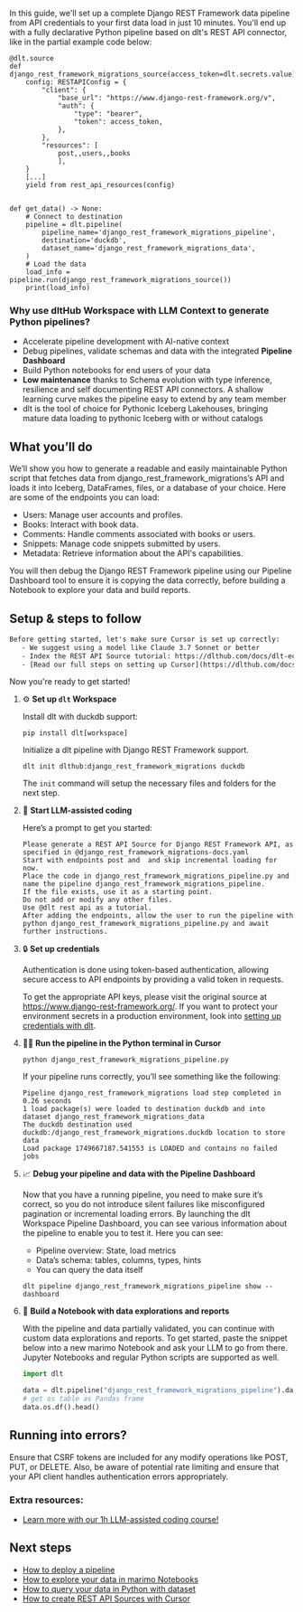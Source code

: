 In this guide, we'll set up a complete Django REST Framework data pipeline from API credentials to your first data load in just 10 minutes. You'll end up with a fully declarative Python pipeline based on dlt's REST API connector, like in the partial example code below:

```python-outcome
@dlt.source
def django_rest_framework_migrations_source(access_token=dlt.secrets.value):
    config: RESTAPIConfig = {
        "client": {
            "base_url": "https://www.django-rest-framework.org/v",
            "auth": {
                "type": "bearer",
                "token": access_token,
            },
        },
        "resources": [
            post,,users,,books
            ],
    }
    [...]
    yield from rest_api_resources(config)


def get_data() -> None:
    # Connect to destination
    pipeline = dlt.pipeline(
        pipeline_name='django_rest_framework_migrations_pipeline',
        destination='duckdb',
        dataset_name='django_rest_framework_migrations_data', 
    )
    # Load the data
    load_info = pipeline.run(django_rest_framework_migrations_source())
    print(load_info) 
```

### Why use dltHub Workspace with LLM Context to generate Python pipelines?

- Accelerate pipeline development with AI-native context
- Debug pipelines, validate schemas and data with the integrated **Pipeline Dashboard**
- Build Python notebooks for end users of your data
- **Low maintenance** thanks to Schema evolution with type inference, resilience and self documenting REST API connectors. A shallow learning curve makes the pipeline easy to extend by any team member
- dlt is the tool of choice for Pythonic Iceberg Lakehouses, bringing mature data loading to pythonic Iceberg with or without catalogs

## What you’ll do

We’ll show you how to generate a readable and easily maintainable Python script that fetches data from django_rest_framework_migrations’s API and loads it into Iceberg, DataFrames, files, or a database of your choice. Here are some of the endpoints you can load:

- Users: Manage user accounts and profiles.
- Books: Interact with book data.
- Comments: Handle comments associated with books or users.
- Snippets: Manage code snippets submitted by users.
- Metadata: Retrieve information about the API's capabilities.

You will then debug the Django REST Framework pipeline using our Pipeline Dashboard tool to ensure it is copying the data correctly, before building a Notebook to explore your data and build reports.

## Setup & steps to follow

```default
Before getting started, let's make sure Cursor is set up correctly:
   - We suggest using a model like Claude 3.7 Sonnet or better
   - Index the REST API Source tutorial: https://dlthub.com/docs/dlt-ecosystem/verified-sources/rest_api/ and add it to context as **@dlt rest api**
   - [Read our full steps on setting up Cursor](https://dlthub.com/docs/dlt-ecosystem/llm-tooling/cursor-restapi#23-configuring-cursor-with-documentation)
```

Now you're ready to get started!

1. ⚙️ **Set up `dlt` Workspace**
    
    Install dlt with duckdb support:
    ```shell
    pip install dlt[workspace]
    ```

    Initialize a dlt pipeline with Django REST Framework support.
    ```shell
    dlt init dlthub:django_rest_framework_migrations duckdb
    ```

    The `init` command will setup the necessary files and folders for the next step.
    
2. 🤠 **Start LLM-assisted coding**
    
    Here’s a prompt to get you started:
    
    ```prompt
    Please generate a REST API Source for Django REST Framework API, as specified in @django_rest_framework_migrations-docs.yaml 
    Start with endpoints post and  and skip incremental loading for now. 
    Place the code in django_rest_framework_migrations_pipeline.py and name the pipeline django_rest_framework_migrations_pipeline. 
    If the file exists, use it as a starting point. 
    Do not add or modify any other files. 
    Use @dlt rest api as a tutorial. 
    After adding the endpoints, allow the user to run the pipeline with python django_rest_framework_migrations_pipeline.py and await further instructions.
    ```

    
3. 🔒 **Set up credentials** 
    
    Authentication is done using token-based authentication, allowing secure access to API endpoints by providing a valid token in requests.
    
    To get the appropriate API keys, please visit the original source at https://www.django-rest-framework.org/.
    If you want to protect your environment secrets in a production environment, look into [setting up credentials with dlt](https://dlthub.com/docs/walkthroughs/add_credentials).
    
4. 🏃‍♀️ **Run the pipeline in the Python terminal in Cursor**
    
    ```shell
    python django_rest_framework_migrations_pipeline.py
    ```
    
    If your pipeline runs correctly, you’ll see something like the following:
    
    ```shell
    Pipeline django_rest_framework_migrations load step completed in 0.26 seconds
    1 load package(s) were loaded to destination duckdb and into dataset django_rest_framework_migrations_data
    The duckdb destination used duckdb:/django_rest_framework_migrations.duckdb location to store data
    Load package 1749667187.541553 is LOADED and contains no failed jobs
    ```
    
5. 📈 **Debug your pipeline and data with the Pipeline Dashboard**

    Now that you have a running pipeline, you need to make sure it’s correct, so you do not introduce silent failures like misconfigured pagination or incremental loading errors. By launching the dlt Workspace Pipeline Dashboard, you can see various information about the pipeline to enable you to test it. Here you can see:
    - Pipeline overview: State, load metrics
    - Data’s schema: tables, columns, types, hints
    - You can query the data itself
    
    ```shell
    dlt pipeline django_rest_framework_migrations_pipeline show --dashboard
    ```
    
6. 🐍 **Build a Notebook with data explorations and reports**

    With the pipeline and data partially validated, you can continue with custom data explorations and reports. To get started, paste the snippet below into a new marimo Notebook and ask your LLM to go from there. Jupyter Notebooks and regular Python scripts are supported as well.

    
    ```python
    import dlt

   data = dlt.pipeline("django_rest_framework_migrations_pipeline").dataset()
   # get os table as Pandas frame
   data.os.df().head()
    ```

## Running into errors?

Ensure that CSRF tokens are included for any modify operations like POST, PUT, or DELETE. Also, be aware of potential rate limiting and ensure that your API client handles authentication errors appropriately.

### Extra resources:

- [Learn more with our 1h LLM-assisted coding course!](https://www.youtube.com/watch?v=GGid70rnJuM)

## Next steps

- [How to deploy a pipeline](https://dlthub.com/docs/walkthroughs/deploy-a-pipeline)
- [How to explore your data in marimo Notebooks](https://dlthub.com/docs/general-usage/dataset-access/marimo)
- [How to query your data in Python with dataset](https://dlthub.com/docs/general-usage/dataset-access/dataset)
- [How to create REST API Sources with Cursor](https://dlthub.com/docs/dlt-ecosystem/llm-tooling/cursor-restapi)